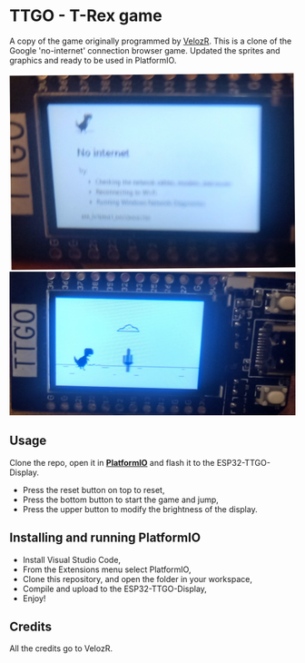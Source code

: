 # TTGO - T-Rex game

A copy of the game originally programmed by [VelozR]( https://github.com/VolosR/TRexTTGOdisplay). This is a clone of the Google 'no-internet' connection browser game. Updated the sprites and graphics and ready to be used in PlatformIO.

![Start screen](assets/20211231_171534.jpg)
![Action screen](assets/20211231_171609.jpg)

## Usage
Clone the repo, open it in [**PlatformIO**](https://platformio.org/) and flash it to the ESP32-TTGO-Display.

- Press the reset button on top to reset,
- Press the bottom button to start the game and jump,
- Press the upper button to modify the brightness of the display.

## Installing and running PlatformIO

- Install Visual Studio Code,
- From the Extensions menu select PlatformIO,
- Clone this repository, and open the folder in your workspace,
- Compile and upload to the ESP32-TTGO-Display,
- Enjoy!

## Credits
All the credits go to VelozR.